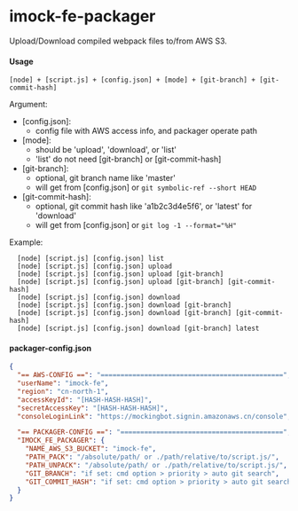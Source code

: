 # imock-fe-packager

Upload/Download compiled webpack files to/from AWS S3.

#### Usage

`[node] + [script.js] + [config.json] + [mode] + [git-branch] + [git-commit-hash]`

Argument:
  - [config.json]: 
     * config file with AWS access info, and packager operate path
  - [mode]: 
     * should be 'upload', 'download', or 'list'
     * 'list' do not need [git-branch] or [git-commit-hash]
  - [git-branch]: 
     * optional, git branch name like 'master'
     * will get from [config.json] or `git symbolic-ref --short HEAD`
  - [git-commit-hash]: 
     * optional, git commit hash like 'a1b2c3d4e5f6', or 'latest' for 'download'
     * will get from [config.json] or `git log -1 --format="%H"`

Example:

```
  [node] [script.js] [config.json] list
  [node] [script.js] [config.json] upload
  [node] [script.js] [config.json] upload [git-branch]
  [node] [script.js] [config.json] upload [git-branch] [git-commit-hash]
  [node] [script.js] [config.json] download
  [node] [script.js] [config.json] download [git-branch]
  [node] [script.js] [config.json] download [git-branch] [git-commit-hash]
  [node] [script.js] [config.json] download [git-branch] latest
```

#### packager-config.json

```json
{
  "== AWS-CONFIG ==": "==============================================",
  "userName": "imock-fe",
  "region": "cn-north-1",
  "accessKeyId": "[HASH-HASH-HASH]",
  "secretAccessKey": "[HASH-HASH-HASH]",
  "consoleLoginLink": "https://mockingbot.signin.amazonaws.cn/console",

  "== PACKAGER-CONFIG ==": "=========================================",
  "IMOCK_FE_PACKAGER": {
    "NAME_AWS_S3_BUCKET": "imock-fe",
    "PATH_PACK": "/absolute/path/ or ./path/relative/to/script.js/",
    "PATH_UNPACK": "/absolute/path/ or ./path/relative/to/script.js/",
    "GIT_BRANCH": "if set: cmd option > priority > auto git search",
    "GIT_COMMIT_HASH": "if set: cmd option > priority > auto git search"
  }
}
```
